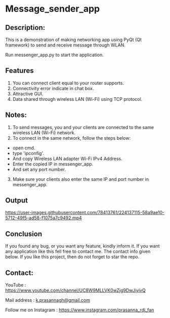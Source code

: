 # Message_sender_app

## Description:
 This is a demonstration of making networking app using PyQt (Qt framework) to send and receive message through WLAN.

 Run messenger_app.py to start the application.
 
## Features 
 1) You can connect client equal to your router supports.
 2) Connectivity error indicate in chat box.
 3) Attractive GUI.
 4) Data shared through wireless LAN (Wi-Fi) using TCP protocol.

## Notes:
 1) To send messages, you and your clients are connected to the same wireless LAN (Wi-Fi) network.
 2) To connect in the same network, follow the steps below:
  * open cmd.
  * type 'ipconfig'.
  * And copy Wireless LAN adapter Wi-Fi IPv4 Address.
  * Enter the copied IP in messenger_app.
  * And set any port number.
 3) Make sure your clients also enter the same IP and port number in messenger_app.
 
## Output

https://user-images.githubusercontent.com/78413761/224137115-58a9ae10-5712-49f5-ad58-f1075a7c9492.mp4

## Conclusion 
  If you found any bug, or you want any feature, kindly inform it.
  If you want any application like this fell free to contact me. The contact info given below.
  If you like this project, then do not forget to star the repo.

## Contact:

 YouTube : https://www.youtube.com/channel/UC8W9MLLVK0wZjg9DwJiyivQ

 Mail address : k.prasannagh@gmail.com

 Follow me on Instagram : https://www.instagram.com/prasanna_rdj_fan
